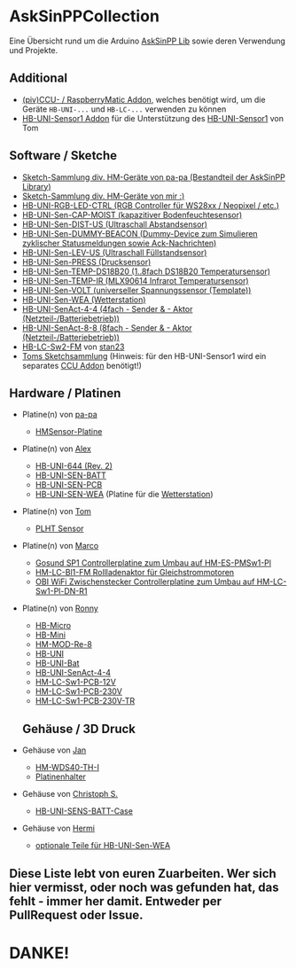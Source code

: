 # AskSinPPCollection
Eine Übersicht rund um die Arduino [AskSinPP Lib](https://github.com/pa-pa/AskSinPP/tree/master/examples) sowie deren Verwendung und Projekte.

## Additional 
- [(piv)CCU- / RaspberryMatic Addon](https://github.com/jp112sdl/JP-HB-Devices-addon), welches benötigt wird, um die Geräte `HB-UNI-...` und `HB-LC-...` verwenden zu können
- [HB-UNI-Sensor1 Addon](https://github.com/TomMajor/AskSinPP_Examples/tree/master/HB-UNI-Sensor1/CCU_RM) für die Unterstützung des [HB-UNI-Sensor1](https://github.com/TomMajor/AskSinPP_Examples/tree/master/HB-UNI-Sensor1) von Tom

## Software / Sketche
- [Sketch-Sammlung div. HM-Geräte von pa-pa (Bestandteil der AskSinPP Library)](https://github.com/pa-pa/AskSinPP/tree/master/examples) 
- [Sketch-Sammlung div. HM-Geräte von mir :)](https://github.com/jp112sdl/Beispiel_AskSinPP/tree/master/examples)
- [HB-UNI-RGB-LED-CTRL (RGB Controller für WS28xx / Neopixel / etc.)](https://github.com/jp112sdl/HB-UNI-RGB-LED-CTRL/tree/master)
- [HB-UNI-Sen-CAP-MOIST (kapazitiver Bodenfeuchtesensor)](https://github.com/jp112sdl/HB-UNI-Sen-CAP-MOIST/tree/master)
- [HB-UNI-Sen-DIST-US (Ultraschall Abstandsensor)](https://github.com/jp112sdl/HB-UNI-Sen-DIST-US/tree/master)
- [HB-UNI-Sen-DUMMY-BEACON (Dummy-Device zum Simulieren zyklischer Statusmeldungen sowie Ack-Nachrichten)](https://github.com/jp112sdl/HB-UNI-Sen-DUMMY-BEACON/tree/master)
- [HB-UNI-Sen-LEV-US (Ultraschall Füllstandsensor)](https://github.com/jp112sdl/HB-UNI-Sen-LEV-US/tree/master)
- [HB-UNI-Sen-PRESS (Drucksensor)](https://github.com/jp112sdl/HB-UNI-Sen-PRESS/tree/master)
- [HB-UNI-Sen-TEMP-DS18B20 (1..8fach DS18B20 Temperatursensor)](https://github.com/jp112sdl/HB-UNI-Sen-TEMP-DS18B20/tree/master)
- [HB-UNI-Sen-TEMP-IR (MLX90614 Infrarot Temperatursensor)](https://github.com/jp112sdl/HB-UNI-Sen-TEMP-IR/tree/master)
- [HB-UNI-Sen-VOLT (universeller Spannungssensor (Template))](https://github.com/jp112sdl/HB-UNI-Sen-VOLT/tree/master)
- [HB-UNI-Sen-WEA (Wetterstation)](https://github.com/jp112sdl/HB-UNI-Sen-WEA/tree/master)
- [HB-UNI-SenAct-4-4 (4fach - Sender & - Aktor (Netzteil-/Batteriebetrieb))](https://github.com/jp112sdl/HB-UNI-SenAct-4-4/tree/master)
- [HB-UNI-SenAct-8-8 (8fach - Sender & - Aktor (Netzteil-/Batteriebetrieb))](https://github.com/jp112sdl/HB-UNI-SenAct-8-8-RC/tree/master)
- [HB-LC-Sw2-FM](https://github.com/stan23/HB-LC-Sw2-FM) von [stan23](https://github.com/stan23)
- [Toms Sketchsammlung](https://github.com/TomMajor/AskSinPP_Examples) (Hinweis: für den HB-UNI-Sensor1 wird ein separates [CCU Addon](https://github.com/TomMajor/AskSinPP_Examples/tree/master/HB-UNI-Sensor1/CCU_RM) benötigt!)


## Hardware / Platinen
- Platine(n) von [pa-pa](https://github.com/pa-pa)
  - [HMSensor-Platine](https://github.com/pa-pa/HMSensor)

- Platine(n) von [Alex](https://github.com/alexreinert)
  - [HB-UNI-644 (Rev. 2)](https://github.com/alexreinert/PCB#hb-uni-644-rev-2) 
  - [HB-UNI-SEN-BATT](https://github.com/alexreinert/PCB#hb-uni-sen-batt) 
  - [HB-UNI-SEN-PCB](https://github.com/alexreinert/PCB#hb-uni-sen-pcb) 
  - [HB-UNI-SEN-WEA](https://github.com/alexreinert/PCB#hb-uni-sen-wea) (Platine für die [Wetterstation](https://github.com/jp112sdl/HB-UNI-Sen-WEA/tree/master))

- Platine(n) von [Tom](https://github.com/TomMajor)
  - [PLHT Sensor](https://github.com/TomMajor/AskSinPP_Examples/tree/master/PCB/Sensor_PLHT)

- Platine(n) von [Marco](https://github.com/stan23)
  - [Gosund SP1 Controllerplatine zum Umbau auf HM-ES-PMSw1-Pl](https://github.com/stan23/HM-ES-PMSw1-Pl_GosundSP1)
  - [HM-LC-Bl1-FM Rollladenaktor für Gleichstrommotoren](https://github.com/stan23/HM-LC-Bl1-FM-DC)
  - [OBI WiFi Zwischenstecker Controllerplatine zum Umbau auf HM-LC-Sw1-Pl-DN-R1](https://github.com/stan23/HM-LC-Sw1-Pl-DN-R1_OBI)
  
- Platine(n) von [Ronny](https://github.com/ronnythomas)
  - [HB-Micro](https://github.com/ronnythomas/HB-Micro)
  - [HB-Mini](https://github.com/ronnythomas/HB-Mini)
  - [HM-MOD-Re-8](https://github.com/ronnythomas/HM-MOD-Re-8)
  - [HB-UNI](https://github.com/ronnythomas/HB-UNI)
  - [HB-UNI-Bat](https://github.com/ronnythomas/HB-UNI-Bat)
  - [HB-UNI-SenAct-4-4](https://github.com/ronnythomas/HB-UNI-SenAct-4-4)
  - [HM-LC-Sw1-PCB-12V](https://github.com/ronnythomas/HM-LC-Sw1-PCB-12V)
  - [HM-LC-Sw1-PCB-230V](https://github.com/ronnythomas/HM-LC-Sw1-PCB-230V)
  - [HM-LC-Sw1-PCB-230V-TR](https://github.com/ronnythomas/HM-LC-Sw1-PCB-230V-TR)
  
  ## Gehäuse / 3D Druck
- Gehäuse von [Jan](https://www.thingiverse.com/Schmelzerboy)
  - [HM-WDS40-TH-I](https://www.thingiverse.com/thing:3184336)
  - [Platinenhalter](https://www.thingiverse.com/thing:3158997)
- Gehäuse von [Christoph S.](https://www.thingiverse.com/ChristophStr)
  - [HB-UNI-SENS-BATT-Case](https://www.thingiverse.com/thing:3028730)
- Gehäuse von [Hermi](https://www.thingiverse.com/hermi_le)
  - [optionale Teile für HB-UNI-Sen-WEA](https://www.thingiverse.com/thing:3173141)
  
  
## Diese Liste lebt von euren Zuarbeiten. Wer sich hier vermisst, oder noch was gefunden hat, das fehlt - immer her damit. Entweder per PullRequest oder Issue. 

# DANKE!
